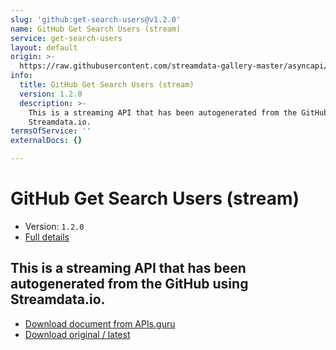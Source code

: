 ```yaml
---
slug: 'github:get-search-users@v1.2.0'
name: GitHub Get Search Users (stream)
service: get-search-users
layout: default
origin: >-
  https://raw.githubusercontent.com/streamdata-gallery-master/asyncapi/master/_listings/github/github-get-search-users-stream-async.md
info:
  title: GitHub Get Search Users (stream)
  version: 1.2.0
  description: >-
    This is a streaming API that has been autogenerated from the GitHub using
    Streamdata.io.
termsOfService: ''
externalDocs: {}

---
```

# GitHub Get Search Users (stream)

* Version: `1.2.0`
* [Full details](../html/github:get-search-users@v1.2.0.html)



## This is a streaming API that has been autogenerated from the GitHub using Streamdata.io.



* [Download document from APIs.guru](https://raw.githubusercontent.com/APIs-guru/asyncapi-directory/master/docs/APIs/github%3Aget-search-users%40v1.2.0.yaml)
* [Download original / latest](https://raw.githubusercontent.com/streamdata-gallery-master/asyncapi/master/_listings/github/github-get-search-users-stream-async.md)

<script type="application/ld+json">
{
  "@context": "http://schema.org/",
  "@type": "WebAPI",
  "description": "This is a streaming API that has been autogenerated from the GitHub using Streamdata.io.",
  "documentation": "",

  "name": "GitHub Get Search Users (stream)"
}
</script>
